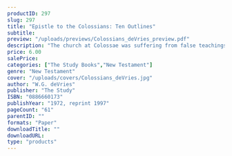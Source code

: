 ```yaml
---
productID: 297
slug: 297
title: "Epistle to the Colossians: Ten Outlines"
subtitle: 
preview: "/uploads/previews/Colossians_deVries_preview.pdf"
description: "The church at Colossae was suffering from false teachings. The Holy Spirit, through Paul, refutes these heresies, and sets forth the majesty and glory of the Lord. The deceptive emptiness of human philosophy is contrasted with the fullness and sufficiency of Christ. Finally, Paul cites the faith and experiences of his readers and encourages them to live as members of Christ. 10 Outlines; no questions included."
price: 6.00
salePrice: 
categories: ["The Study Books","New Testament"]
genre: "New Testament"
cover: "/uploads/covers/Colossians_deVries.jpg"
author: "W.G. deVries"
publisher: "The Study"
ISBN: "0886660173"
publishYear: "1972, reprint 1997"
pageCount: "61"
parentID: ""
formats: "Paper"
downloadTitle: ""
downloadURL: 
type: "products"
---
```

